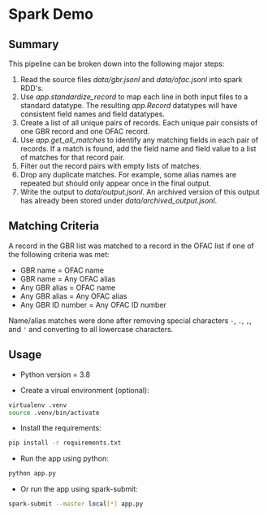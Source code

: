 # Spark Demo

## Summary

This pipeline can be broken down into the following major steps:

1. Read the source files *data/gbr.jsonl* and *data/ofac.jsonl* into spark RDD's.
2. Use *app.standardize_record* to map each line in both input files to a standard datatype. The resulting *app.Record* datatypes will have consistent field names and field datatypes.
3. Create a list of all unique pairs of records. Each unique pair consists of one GBR record and one OFAC record.
4. Use *app.get_all_matches* to identify any matching fields in each pair of records. If a match is found, add the field name and field value to a list of matches for that record pair.
5. Filter out the record pairs with empty lists of matches.
6. Drop any duplicate matches. For example, some alias names are repeated but should only appear once in the final output.
7. Write the output to *data/output.jsonl*. An archived version of this output has already been stored under *data/archived_output.jsonl*.

## Matching Criteria

A record in the GBR list was matched to a record in the OFAC list if one of the following criteria was met:

- GBR name = OFAC name
- GBR name = Any OFAC alias
- Any GBR alias = OFAC name
- Any GBR alias = Any OFAC alias
- Any GBR ID number = Any OFAC ID number

Name/alias matches were done after removing special characters `-`, `.`, `,`, and `'` and converting to all lowercase characters.

## Usage

- Python version = 3.8

- Create a virual environment (optional):

```bash
virtualenv .venv
source .venv/bin/activate
```

- Install the requirements:

```bash
pip install -r requirements.txt
```

- Run the app using python:
```bash
python app.py
```

- Or run the app using spark-submit:

```bash
spark-submit --master local[*] app.py
```
